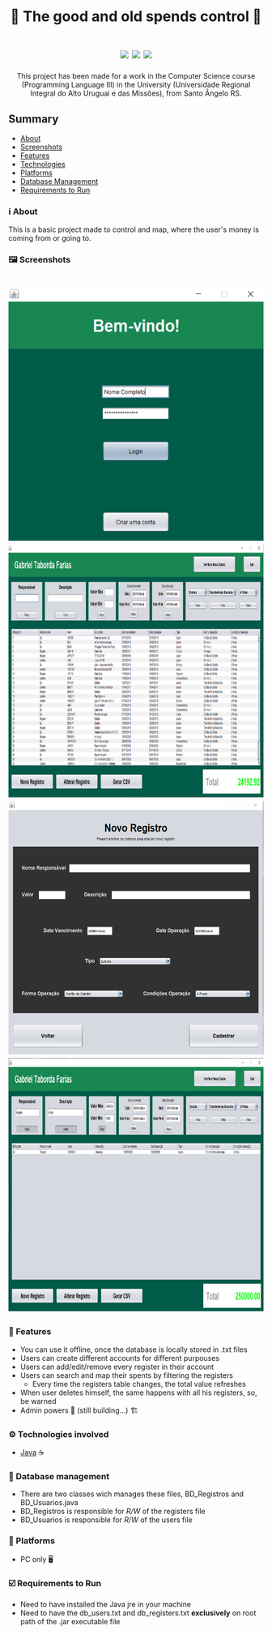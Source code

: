 <h1 align="center">🧮 The good and old spends control 🧮</h1>

<h1 align="center">
 <img src="https://img.shields.io/badge/Usability-Easy-brightgreen">
 <img src="https://img.shields.io/badge/Useful-80-42b">
 <img src="https://img.shields.io/badge/Database-local-orange">
</h1>

<p align="center">This project has been made for a work in the Computer Science course (Programming Language III) in the University (Universidade Regional Integral do Alto Uruguai e das Missões), from Santo Ângelo RS.</p>

## Summary
* [About](#ℹ%EF%B8%8F-about)
* [Screenshots](#%EF%B8%8F-screenshots)
* [Features](#-features)
* [Technologies](#%EF%B8%8F-technologies-involved)
* [Platforms](#-platforms)
* [Database Management](#-database-management)
* [Requirements to Run](#%EF%B8%8F-requirements-to-run)

### ℹ️ About
This is a basic project made to control and map, where the user's money is coming from or going to.

### 🖼️ Screenshots
<h1 align="center">
 <img height="500" src="src/assets/screenshots/login-sip.png">
 <img height="500" src="src/assets/screenshots/main-sip.png">
 <img height="500" src="src/assets/screenshots/newreg-sip.png">
 <img height="500" src="src/assets/screenshots/filter-sip.png">
</h1>

### 🥏 Features
* You can use it offline, once the database is locally stored in .txt files
* Users can create different accounts for different purpouses
* Users can add/edit/remove every register in their account
* Users can search and map their spents by filtering the registers
  * Every time the registers table changes, the total value refreshes
* When user deletes himself, the same happens with all his registers, so, be warned
* Admin powers 🔧 (still building...) 🏗️

### ⚙️ Technologies involved
* [Java](https://www.java.com/pt_BR/) ☕

### 💾 Database management
* There are two classes wich manages these files, BD_Registros and BD_Usuarios.java
 * BD_Registros is responsible for *R/W* of the registers file
 * BD_Usuarios is responsible for *R/W* of the users file

### 📵 Platforms
* PC only 🖥️

### ☑️ Requirements to Run
* Need to have installed the Java jre in your machine
* Need to have the db_users.txt and db_registers.txt **exclusively** on root path of the .jar executable file

